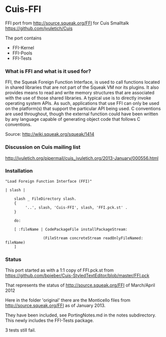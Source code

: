 Cuis-FFI
========

FFI port from http://source.squeak.org/FFI for Cuis Smalltalk https://github.com/jvuletich/Cuis


The port contains

* FFI-Kernel
* FFI-Pools
* FFI-Tests


### What is FFI and what is it used for?

FFI, the Squeak Foreign Function Interface, is used to call functions located in shared libraries that are not part of the Squeak VM nor its plugins. It also provides means to read and write memory structures that are associated with the use of those shared libraries. A typical use is to directly invoke operating system APIs. As such, applications that use FFI can only be used on the platform(s) that support the particular API being used. C conventions are used throughout, though the external function could have been written by any language capable of generating object code that follows C conventions. 


Source: http://wiki.squeak.org/squeak/1414


### Discussion on Cuis mailing list

http://jvuletich.org/pipermail/cuis_jvuletich.org/2013-January/000556.html


### Installation

    "Load Foreign Function Interface (FFI)"

    | slash |

        slash _ FileDirectory slash.
        {
             '..', slash, 'Cuis-FFI', slash, 'FFI.pck.st' .
        }

        do:

        [ :fileName | CodePackageFile installPackageStream:
	
                     (FileStream concreteStream readOnlyFileNamed: fileName)
        ]   


### Status

This port started as with a 1:1 copy of FFI.pck.st from https://github.com/bpieber/Cuis-StyledTextEditor/blob/master/FFI.pck 

That represents the status of http://source.squeak.org/FFI of March/April 2012

Here in the folder 'original' there are the Monticello files from http://source.squeak.org/FFI as of January 2013. 

They have been included, see PortingNotes.md in the notes subdirectory. This newly includes the FFI-Tests package.

3 tests still fail.
